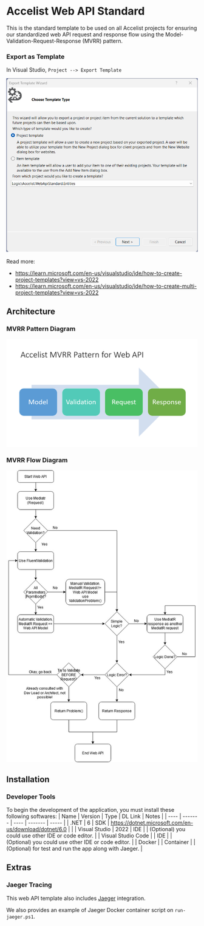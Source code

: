 # Accelist Web API Standard
This is the standard template to be used on all Accelist projects for ensuring our standardized web API request and response flow using the Model-Validation-Request-Response (MVRR) pattern.

### Export as Template

In Visual Studio, `Project --> Export Template`

![Export Template](/docs/assets/images/export_template.png)

Read more:
- https://learn.microsoft.com/en-us/visualstudio/ide/how-to-create-project-templates?view=vs-2022
- https://learn.microsoft.com/en-us/visualstudio/ide/how-to-create-multi-project-templates?view=vs-2022

## Architecture

### MVRR Pattern Diagram
![MVRR Pattern](/docs/assets/images/mvrr-pattern.png)

### MVRR Flow Diagram
![MVRR Flow](/docs/assets/images/mvrr-flow.png)

## Installation
### Developer Tools
To begin the development of the application, you must install these following softwares:
| Name | Version | Type | DL Link | Notes |
| ---- | ------- | ---- | ------- | ----- |
| .NET | 6 | SDK | https://dotnet.microsoft.com/en-us/download/dotnet/6.0 |  |
| Visual Studio | 2022 | IDE | | (Optional) you could use other IDE or code editor. |
| Visual Studio Code | | IDE | | (Optional) you could use other IDE or code editor. |
| Docker | | Container | | (Optional) for test and run the app along with Jaeger. |

## Extras

### Jaeger Tracing
This web API template also includes [Jaeger](https://www.jaegertracing.io/) integration.

We also provides an example of Jaeger Docker container script on `run-jaeger.ps1`.